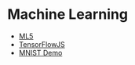 # Machine Learning

- [ML5](https://ml5js.org/)
- [TensorFlowJS](https://www.tensorflow.org/js/demos/)
- [MNIST Demo](https://storage.googleapis.com/tfjs-vis/mnist/dist/index.html)
